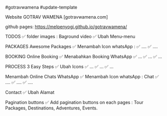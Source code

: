 #gotravwamena
#update-template

Website GOTRAV WAMENA [gotravwamena.com]

github pages: https://melpenyogi.github.io/gotravwamena/


TODOS
✅ folder images : Baground video
✅ Ubah Menu-menu


PACKAGES Awesome Packages
✅ Menambah Icon whatsApp : 
✅ ....
✅ ....


BOOKING Online Booking
✅ Menabahkan Booking WhatsApp
✅ ...
✅ ...
✅ ...


PROCESS 3 Easy Steps
✅ Ubah Icons
✅ ...
✅ ...
✅ ...


Menambah Online Chats WhatsApp
✅ Menambah Icon whatsApp : Chat
✅ ....
✅ ....
✅ ....


Contact
✅ Ubah Alamat 


Pagination buttons
✅ Add pagination buttons on each pages : Tour Packages, Destinations, Adventures, Events.

